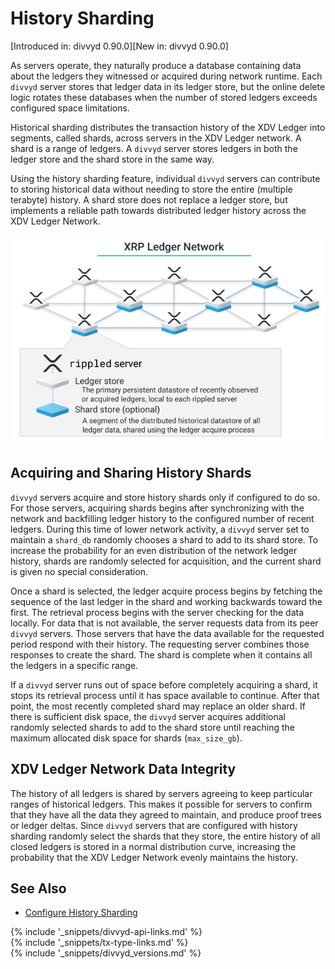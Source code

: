 # History Sharding

[Introduced in: divvyd 0.90.0][New in: divvyd 0.90.0]

As servers operate, they naturally produce a database containing data about the ledgers they witnessed or acquired during network runtime. Each `divvyd` server stores that ledger data in its ledger store, but the online delete logic rotates these databases when the number of stored ledgers exceeds configured space limitations.

Historical sharding distributes the transaction history of the XDV Ledger into segments, called shards, across servers in the XDV Ledger network. A shard is a range of ledgers. A `divvyd` server stores ledgers in both the ledger store and the shard store in the same way.

Using the history sharding feature, individual `divvyd` servers can contribute to storing historical data without needing to store the entire (multiple terabyte) history. A shard store does not replace a ledger store, but implements a reliable path towards distributed ledger history across the XDV Ledger Network.

[![XDV Ledger Network: Ledger Store and Shard Store Diagram](img/xdv-ledger-network-ledger-store-and-shard-store.png)](img/xdv-ledger-network-ledger-store-and-shard-store.png)

<!-- Diagram source: https://docs.google.com/presentation/d/1mg2jZQwgfLCIhOU8Mr5aOiYpIgbIgk3ymBoDb2hh7_s/edit#slide=id.g417450e8da_0_316 -->

## Acquiring and Sharing History Shards

`divvyd` servers acquire and store history shards only if configured to do so. For those servers, acquiring shards begins after synchronizing with the network and backfilling ledger history to the configured number of recent ledgers. During this time of lower network activity, a `divvyd` server set to maintain a `shard_db` randomly chooses a shard to add to its shard store. To increase the probability for an even distribution of the network ledger history, shards are randomly selected for acquisition, and the current shard is given no special consideration.

Once a shard is selected, the ledger acquire process begins by fetching the sequence of the last ledger in the shard and working backwards toward the first. The retrieval process begins with the server checking for the data locally. For data that is not available, the server requests data from its peer `divvyd` servers. Those servers that have the data available for the requested period respond with their history. The requesting server combines those responses to create the shard. The shard is complete when it contains all the ledgers in a specific range.

If a `divvyd` server runs out of space before completely acquiring a shard, it stops its retrieval process until it has space available to continue. After that point, the most recently completed shard may replace an older shard. If there is sufficient disk space, the `divvyd` server acquires additional randomly selected shards to add to the shard store until reaching the maximum allocated disk space for shards (`max_size_gb`).

## XDV Ledger Network Data Integrity

The history of all ledgers is shared by servers agreeing to keep particular ranges of historical ledgers. This makes it possible for servers to confirm that they have all the data they agreed to maintain, and produce proof trees or ledger deltas. Since `divvyd` servers that are configured with history sharding randomly select the shards that they store, the entire history of all closed ledgers is stored in a normal distribution curve, increasing the probability that the XDV Ledger Network evenly maintains the history.

## See Also

- [Configure History Sharding](configure-history-sharding.html)
<!--{# - [download_shard method][] #}-->

<!--{# common link defs #}-->
{% include '_snippets/divvyd-api-links.md' %}			
{% include '_snippets/tx-type-links.md' %}			
{% include '_snippets/divvyd_versions.md' %}
